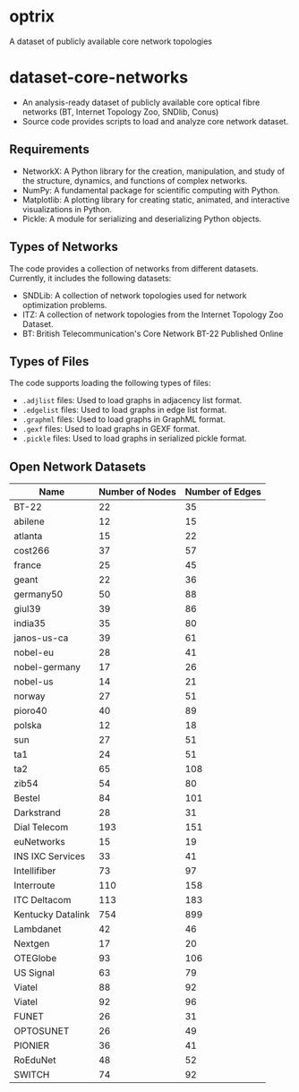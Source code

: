 # optrix
A dataset of publicly available core network topologies

# dataset-core-networks
- An analysis-ready dataset of publicly available core optical fibre networks (BT, Internet Topology Zoo, SNDlib, Conus) 
- Source code provides scripts to load and analyze core network dataset.

## Requirements
- NetworkX: A Python library for the creation, manipulation, and study of the structure, dynamics, and functions of complex networks.
- NumPy: A fundamental package for scientific computing with Python.
- Matplotlib: A plotting library for creating static, animated, and interactive visualizations in Python.
- Pickle: A module for serializing and deserializing Python objects.

  

## Types of Networks
The code provides a collection of networks from different datasets. Currently, it includes the following datasets:
- SNDLib: A collection of network topologies used for network optimization problems.
- ITZ: A collection of network topologies from the Internet Topology Zoo Dataset.
- BT: British Telecommunication's Core Network BT-22 Published Online

## Types of Files
The code supports loading the following types of files:
- `.adjlist` files: Used to load graphs in adjacency list format.
- `.edgelist` files: Used to load graphs in edge list format.
- `.graphml` files: Used to load graphs in GraphML format.
- `.gexf` files: Used to load graphs in GEXF format.
- `.pickle` files: Used to load graphs in serialized pickle format.

<!---
| 30-Node-ONDPBook       |              30 |              36 |
| 60-Node-CONUS-Topology_nodes           |              60 |              79 |
| 60-Node-ONDPBook-Topology_nodes        |              60 |              77 |
| CORONET_CONUS_Topology_nodes           |              75 |              99 |
| CORONET_Global_Topology_nodes          |             100 |             136 |

-->
## Open Network Datasets
| Name                                   | Number of Nodes | Number of Edges |
|----------------------------------------|-----------------|-----------------|
| BT-22                                  | 22              | 35              |
| abilene                                |              12 |              15 |
| atlanta                                |              15 |              22 |
| cost266                                |              37 |              57 |
| france                                 |              25 |              45 |
| geant                                  |              22 |              36 |
| germany50                              |              50 |              88 |
| giul39                                 |              39 |              86 |
| india35                                |              35 |              80 |
| janos-us-ca                            |              39 |              61 |
| nobel-eu                               |              28 |              41 |
| nobel-germany                          |              17 |              26 |
| nobel-us                               |              14 |              21 |
| norway                                 |              27 |              51 |
| pioro40                                |              40 |              89 |
| polska                                 |              12 |              18 |
| sun                                    |              27 |              51 |
| ta1                                    |              24 |              51 |
| ta2                                    |              65 |             108 |
| zib54                                  |              54 |              80 |
| Bestel                                 |              84 |             101 | 
| Darkstrand                             |              28 |              31 | 
| Dial Telecom                           |             193 |             151 |
| euNetworks                             |              15 |              19 |
| INS IXC Services                       |              33 |              41 | 
| Intellifiber                           |              73 |              97 | 
| Interroute                             |             110 |             158 |
| ITC Deltacom                           |             113 |             183 | 
| Kentucky Datalink                      |             754 |             899 |
| Lambdanet                              |              42 |              46 | 
| Nextgen                                |              17 |              20 |
| OTEGlobe                               |              93 |             106 | 
| US Signal                              |              63 |              79 | 
| Viatel                                 |              88 |              92 | 
| Viatel                                 |              92 |              96 | 
| FUNET                                  |              26 |              31 | 
| OPTOSUNET                              |              26 |              49 | 
| PIONIER                                |              36 |              41 | 
| RoEduNet                               |              48 |              52 | 
| SWITCH                                 |              74 |              92 | 



<!---
Cite as: 

```
@misc{githubGitHubFOCSAIoptrix,
	author = {Akanksha Ahuja},
	title = { Optrix: {A} Dataset of Core Optical Network Topologies},
	howpublished = {\url{https://github.com/FOCS-AI/optrix}},
	year = {2023}
}
'''
--->

